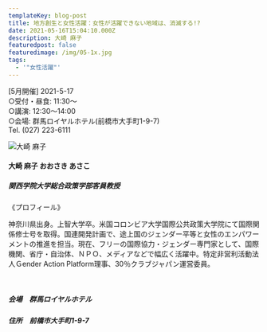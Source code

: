 ```yaml
---
templateKey: blog-post
title: 地方創生と女性活躍：女性が活躍できない地域は、消滅する!?
date: 2021-05-16T15:04:10.000Z
description: 大崎 麻子
featuredpost: false
featuredimage: /img/05-1x.jpg
tags:
  - '"女性活躍"'
---
```

\[5月開催] 2021-5-17\
○受付・昼食: 11:30〜 \
○講演: 12:30〜14:00 \
○会場: 群馬ロイヤルホテル(前橋市大手町1-9-7)\
Tel. (027) 223-6111

![大崎 麻子](/img/05-1x.jpg "大崎 麻子 おおさき あさこ")

#### 大崎 麻子 おおさき あさこ<br />

##### 関西学院大学総合政策学部客員教授<br />

《プロフィール》

神奈川県出身。上智大学卒。米国コロンビア大学国際公共政策大学院にて国際関係修士号を取得。国連開発計画で、途上国のジェンダー平等と女性のエンパワーメントの推進を担当。現在、フリーの国際協力・ジェンダー専門家として、国際機関、省庁・自治体、ＮＰＯ、メディアなどで幅広く活躍中。特定非営利活動法人Ｇender Action Platform理事、30％クラブジャパン運営委員。

<br />

##### 会場　群馬ロイヤルホテル

##### 住所　前橋市大手町1-9-7